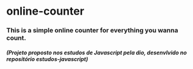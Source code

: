 # online-counter
### This is a simple online counter for everything you wanna count.

##### (Projeto proposto nos estudos de Javascript pela dio, desenvlvido no repositório estudos-javascript)
